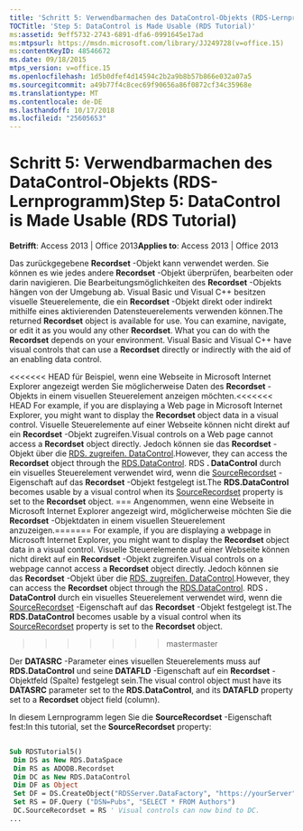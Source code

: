 ```yaml
---
title: 'Schritt 5: Verwendbarmachen des DataControl-Objekts (RDS-Lernprogramm)'
TOCTitle: 'Step 5: DataControl is Made Usable (RDS Tutorial)'
ms:assetid: 9eff5732-2743-6891-dfa6-0991645e17ad
ms:mtpsurl: https://msdn.microsoft.com/library/JJ249728(v=office.15)
ms:contentKeyID: 48546672
ms.date: 09/18/2015
mtps_version: v=office.15
ms.openlocfilehash: 1d5b0dfef4d14594c2b2a9b8b57b866e032a07a5
ms.sourcegitcommit: a49b77f4c8cec69f90656a86f0872cf34c35968e
ms.translationtype: MT
ms.contentlocale: de-DE
ms.lasthandoff: 10/17/2018
ms.locfileid: "25605653"
---
```

# <a name="step-5-datacontrol-is-made-usable-rds-tutorial"></a><span data-ttu-id="f2d71-102">Schritt 5: Verwendbarmachen des DataControl-Objekts (RDS-Lernprogramm)</span><span class="sxs-lookup"><span data-stu-id="f2d71-102">Step 5: DataControl is Made Usable (RDS Tutorial)</span></span>


<span data-ttu-id="f2d71-103">**Betrifft**: Access 2013 | Office 2013</span><span class="sxs-lookup"><span data-stu-id="f2d71-103">**Applies to**: Access 2013 | Office 2013</span></span>

<span data-ttu-id="f2d71-p101">Das zurückgegebene **Recordset** -Objekt kann verwendet werden. Sie können es wie jedes andere **Recordset** -Objekt überprüfen, bearbeiten oder darin navigieren. Die Bearbeitungsmöglichkeiten des **Recordset** -Objekts hängen von der Umgebung ab. Visual Basic und Visual C++ besitzen visuelle Steuerelemente, die ein **Recordset** -Objekt direkt oder indirekt mithilfe eines aktivierenden Datensteuerelements verwenden können.</span><span class="sxs-lookup"><span data-stu-id="f2d71-p101">The returned **Recordset** object is available for use. You can examine, navigate, or edit it as you would any other **Recordset**. What you can do with the **Recordset** depends on your environment. Visual Basic and Visual C++ have visual controls that can use a **Recordset** directly or indirectly with the aid of an enabling data control.</span></span>

<span data-ttu-id="f2d71-108"><<<<<<< HEAD für Beispiel, wenn eine Webseite in Microsoft Internet Explorer angezeigt werden Sie möglicherweise Daten des **Recordset** -Objekts in einem visuellen Steuerelement anzeigen möchten.</span><span class="sxs-lookup"><span data-stu-id="f2d71-108"><<<<<<< HEAD For example, if you are displaying a Web page in Microsoft Internet Explorer, you might want to display the **Recordset** object data in a visual control.</span></span> <span data-ttu-id="f2d71-109">Visuelle Steuerelemente auf einer Webseite können nicht direkt auf ein **Recordset** -Objekt zugreifen.</span><span class="sxs-lookup"><span data-stu-id="f2d71-109">Visual controls on a Web page cannot access a **Recordset** object directly.</span></span> <span data-ttu-id="f2d71-110">Jedoch können sie das **Recordset** -Objekt über die [RDS. zugreifen. DataControl](datacontrol-object-rds.md).</span><span class="sxs-lookup"><span data-stu-id="f2d71-110">However, they can access the **Recordset** object through the [RDS.DataControl](datacontrol-object-rds.md).</span></span> <span data-ttu-id="f2d71-111">RDS **. DataControl** durch ein visuelles Steuerelement verwendet wird, wenn die [SourceRecordset](recordset-sourcerecordset-properties-rds.md) -Eigenschaft auf das **Recordset** -Objekt festgelegt ist.</span><span class="sxs-lookup"><span data-stu-id="f2d71-111">The **RDS.DataControl** becomes usable by a visual control when its [SourceRecordset](recordset-sourcerecordset-properties-rds.md) property is set to the **Recordset** object.</span></span>
<span data-ttu-id="f2d71-112">=== Angenommen, wenn eine Webseite in Microsoft Internet Explorer angezeigt wird, möglicherweise möchten Sie die **Recordset** -Objektdaten in einem visuellen Steuerelement anzuzeigen.</span><span class="sxs-lookup"><span data-stu-id="f2d71-112">======= For example, if you are displaying a webpage in Microsoft Internet Explorer, you might want to display the **Recordset** object data in a visual control.</span></span> <span data-ttu-id="f2d71-113">Visuelle Steuerelemente auf einer Webseite können nicht direkt auf ein **Recordset** -Objekt zugreifen.</span><span class="sxs-lookup"><span data-stu-id="f2d71-113">Visual controls on a webpage cannot access a **Recordset** object directly.</span></span> <span data-ttu-id="f2d71-114">Jedoch können sie das **Recordset** -Objekt über die [RDS. zugreifen. DataControl](datacontrol-object-rds.md).</span><span class="sxs-lookup"><span data-stu-id="f2d71-114">However, they can access the **Recordset** object through the [RDS.DataControl](datacontrol-object-rds.md).</span></span> <span data-ttu-id="f2d71-115">RDS **. DataControl** durch ein visuelles Steuerelement verwendet wird, wenn die [SourceRecordset](recordset-sourcerecordset-properties-rds.md) -Eigenschaft auf das **Recordset** -Objekt festgelegt ist.</span><span class="sxs-lookup"><span data-stu-id="f2d71-115">The **RDS.DataControl** becomes usable by a visual control when its [SourceRecordset](recordset-sourcerecordset-properties-rds.md) property is set to the **Recordset** object.</span></span>
>>>>>>> <span data-ttu-id="f2d71-116">master</span><span class="sxs-lookup"><span data-stu-id="f2d71-116">master</span></span>

<span data-ttu-id="f2d71-117">Der **DATASRC** -Parameter eines visuellen Steuerelements muss auf **RDS.DataControl** und seine **DATAFLD** -Eigenschaft auf ein **Recordset** -Objektfeld (Spalte) festgelegt sein.</span><span class="sxs-lookup"><span data-stu-id="f2d71-117">The visual control object must have its **DATASRC** parameter set to the **RDS.DataControl**, and its **DATAFLD** property set to a **Recordset** object field (column).</span></span>

<span data-ttu-id="f2d71-118">In diesem Lernprogramm legen Sie die **SourceRecordset** -Eigenschaft fest:</span><span class="sxs-lookup"><span data-stu-id="f2d71-118">In this tutorial, set the **SourceRecordset** property:</span></span>

```vb 
 
Sub RDSTutorial5() 
 Dim DS as New RDS.DataSpace 
 Dim RS as ADODB.Recordset 
 Dim DC as New RDS.DataControl 
 Dim DF as Object 
 Set DF = DS.CreateObject("RDSServer.DataFactory", "https://yourServer") 
 Set RS = DF.Query ("DSN=Pubs", "SELECT * FROM Authors") 
 DC.SourceRecordset = RS ' Visual controls can now bind to DC. 
... 
```

